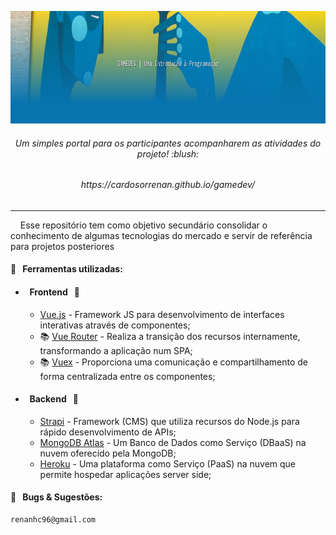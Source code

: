 <p align="center" >
  <img height="180" src="https://raw.githubusercontent.com/cardosorrenan/gamedev/master/public/banner.png">
</p>
<h6 align="center">
  Um simples portal para os participantes acompanharem as atividades do projeto! :blush:
</h6>
<h6 align="center">
  https://cardosorrenan.github.io/gamedev/
</h6>


---

  &nbsp;&nbsp;&nbsp;&nbsp;Esse repositório tem como objetivo secundário consolidar o conhecimento de algumas tecnologias do mercado e servir de referência para projetos posteriores
  
#### :wrench: &nbsp; Ferramentas utilizadas:

 * #### &nbsp; Frontend  &nbsp; :balloon:
   * [Vue.js](https://github.com/vuejs/vue) - Framework JS para desenvolvimento de interfaces interativas através de componentes;
   * :books: [Vue Router](https://github.com/vuejs/vue-router) - Realiza a transição dos recursos internamente, transformando a aplicação num SPA;
   * :books: [Vuex](https://github.com/vuejs/vuex) - Proporciona uma comunicação e compartilhamento de forma centralizada entre os componentes;

 * #### &nbsp; Backend  &nbsp; :game_die:
    * [Strapi](https://strapi.io/) - Framework (CMS) que utiliza recursos do Node.js para rápido desenvolvimento de APIs;
    * [MongoDB Atlas](https://www.mongodb.com/cloud/atlas) - Um Banco de Dados como Serviço (DBaaS) na nuvem oferecido pela MongoDB;
    * [Heroku](https://www.heroku.com/) - Uma plataforma como Serviço (PaaS) na nuvem que permite hospedar aplicações server side;
    
#### :memo: &nbsp; Bugs & Sugestões:

```
renanhc96@gmail.com
```

